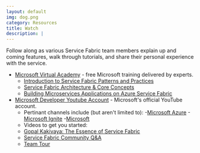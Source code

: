 ```yaml
---
layout: default
img: dog.png
category: Resources
title: Watch
description: |
---
```

Follow along as various Service Fabric team members explain up and coming features, walk through tutorials, and share their personal experience with the service. 
- [Microsoft Virtual Academy](https://mva.microsoft.com/) - free Microsoft training delivered by experts. 
	- [Introduction to Service Fabric Patterns and Practices](https://mva.microsoft.com/en-US/training-courses/Azure-Service-Fabric-Patterns-and-Practices-16925?l=N2KwbbSGD_6405167344)
	- [Service Fabric Architecture & Core Concepts](https://mva.microsoft.com/en-US/training-courses/building-microservices-applications-on-azure-service-fabric-16747?l=iYFCk76yC_6706218965)
	- [Building Microservices Applications on Azure Service Fabric](https://mva.microsoft.com/en-US/training-courses/building-microservices-applications-on-azure-service-fabric-16747)
- [Microsoft Developer Youtube Account](https://www.youtube.com/channel/UCsMica-v34Irf9KVTh6xx-g) - Microsoft's official YouTube account. 
	- Pertinant channels include (but aren't limited to):
		-[Microsoft Azure](https://www.youtube.com/channel/UC0m-80FnNY2Qb7obvTL_2fA)
		-[Microsoft Ignite](https://www.youtube.com/channel/UCrhJmfAGQ5K81XQ8_od1iTg)
		-[Microsoft](https://www.youtube.com/channel/UCFtEEv80fQVKkD4h1PF-Xqw)
	- Videos to get you started:
	-	[Gopal Kakivaya: The Essence of Service Fabric](https://youtu.be/MrfcP6dS6mU)
	-	[Service Fabric Community Q&A](https://www.youtube.com/watch?v=FumoTlYYAzs)
	-	[Team Tour](https://youtu.be/D-1mfk3Vv-4)
